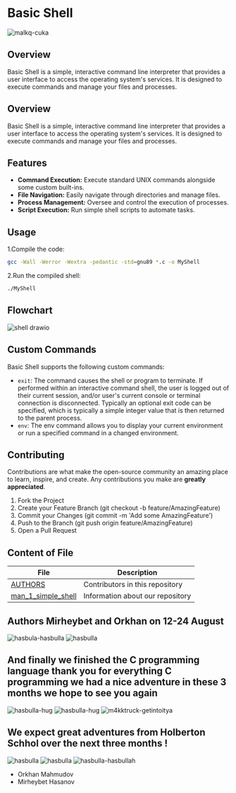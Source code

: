 # Basic Shell
![malkq-cuka](https://github.com/user-attachments/assets/a39f09a9-94c9-4527-b873-442c94155607)

## Overview
Basic Shell is a simple, interactive command line interpreter that provides a user interface to access the operating system's services. It is designed to execute commands and manage your files and processes.

## Overview
Basic Shell is a simple, interactive command line interpreter that provides a user interface to access the operating system's services. It is designed to execute commands and manage your files and processes.

## Features
- **Command Execution:** Execute standard UNIX commands alongside some custom built-ins.
- **File Navigation:** Easily navigate through directories and manage files.
- **Process Management:** Oversee and control the execution of processes.
- **Script Execution:** Run simple shell scripts to automate tasks.

## Usage

1.Compile the code:
```bash
gcc -Wall -Werror -Wextra -pedantic -std=gnu89 *.c -o MyShell
```

2.Run the compiled shell:
```bash
./MyShell
```
## Flowchart

![shell drawio](https://github.com/user-attachments/assets/b8acdf0c-82e2-4047-a756-b40d71c00665)

 

## Custom Commands

Basic Shell supports the following custom commands:

- `exit`: The command causes the shell or program to terminate. If performed within an interactive command shell, the user is logged out of their current session, and/or user's current console or terminal connection is disconnected. Typically an optional exit code can be specified, which is typically a simple integer value that is then returned to the parent process.
- `env`: The env command allows you to display your current environment or run a specified command in a changed environment.

## Contributing

Contributions are what make the open-source community an amazing place to learn, inspire, and create. Any contributions you make are **greatly appreciated**.

1. Fork the Project
1. Create your Feature Branch (git checkout -b feature/AmazingFeature)
1. Commit your Changes (git commit -m 'Add some AmazingFeature')
1. Push to the Branch (git push origin feature/AmazingFeature)
1. Open a Pull Request

## Content of File

|  File          | Description                                       |
|----------------|---------------------------------------------------|
| [AUTHORS](https://github.om/Orkhanibrahim357/holbertonschool-simple_shell/blob/main/AUTHORS)           | Contributors in this repository                                 |
| [man_1_simple_shell](https://github.com/Mirheybet/holbertonschool-simple_shell/blob/main/man_1_simple_shell)           | Information about our repository                          |
##  Authors Mirheybet and Orkhan  on 12-24 August

![hasbula-hasbulla](https://github.com/user-attachments/assets/cad16387-5f75-4b6b-80d6-1c3afb5025b8)
![hasbulla](https://github.com/user-attachments/assets/ea3d171e-7669-4acf-a5d7-843485e53199)


## And finally we finished the C programming language thank you for everything C programming we had a nice adventure in these 3 months we hope to see you again
![hasbulla-hug](https://github.com/user-attachments/assets/b6afc5f9-5a91-4895-9f1b-56bd74a7038c)
![hasbulla-hug](https://github.com/user-attachments/assets/c885dc56-7892-4bae-879e-f6f59fe2d9f4)
![m4kktruck-getintoitya](https://github.com/user-attachments/assets/c9aa4b69-01ab-47ac-bc64-33545e436d64)


## We expect great adventures from Holberton Schhol over the next three months !

![hasbulla](https://github.com/user-attachments/assets/f8e39f4e-62ee-42eb-9cd7-58f051f83d20) ![hasbulla](https://github.com/user-attachments/assets/36b4ff4e-b0e4-4548-9305-f787c573ab3a) ![hasbulla-hasbullah](https://github.com/user-attachments/assets/04d33071-303f-41e3-97e1-82d173fbc4b0)



- Orkhan Mahmudov
- Mirheybet Hasanov
